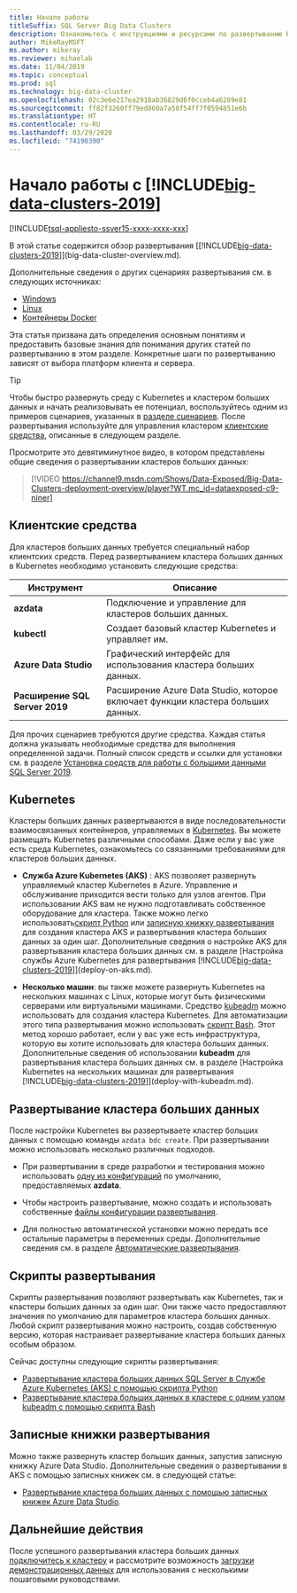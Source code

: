 ```yaml
---
title: Начало работы
titleSuffix: SQL Server Big Data Clusters
description: Ознакомьтесь с инструкциями и ресурсами по развертыванию Кластеров больших данных SQL Server.
author: MikeRayMSFT
ms.author: mikeray
ms.reviewer: mihaelab
ms.date: 11/04/2019
ms.topic: conceptual
ms.prod: sql
ms.technology: big-data-cluster
ms.openlocfilehash: 02c3e6e217ea2918ab36829d6f0cceb4a6269e81
ms.sourcegitcommit: ff82f3260ff79ed860a7a58f54ff7f0594851e6b
ms.translationtype: HT
ms.contentlocale: ru-RU
ms.lasthandoff: 03/29/2020
ms.locfileid: "74190390"
---
```

# <a name="get-started-with-big-data-clusters-2019"></a>Начало работы с [!INCLUDE[big-data-clusters-2019](../includes/ssbigdataclusters-ss-nover.md)]

[!INCLUDE[tsql-appliesto-ssver15-xxxx-xxxx-xxx](../includes/tsql-appliesto-ssver15-xxxx-xxxx-xxx.md)]

В этой статье содержится обзор развертывания [[!INCLUDE[big-data-clusters-2019](../includes/ssbigdataclusters-ver15.md)]](big-data-cluster-overview.md).

Дополнительные сведения о других сценариях развертывания см. в следующих источниках:

- [Windows](../database-engine/install-windows/install-sql-server.md)
- [Linux](../linux/sql-server-linux-setup.md)
- [Контейнеры Docker](../linux/sql-server-linux-configure-docker.md)

Эта статья призвана дать определения основным понятиям и предоставить базовые знания для понимания других статей по развертыванию в этом разделе. Конкретные шаги по развертыванию зависят от выбора платформ клиента и сервера.

> [!TIP]
> Чтобы быстро развернуть среду с Kubernetes и кластером больших данных и начать реализовывать ее потенциал, воспользуйтесь одним из примеров сценариев, указанных в [разделе сценариев](#scripts). После развертывания используйте для управления кластером [клиентские средства](#tools), описанные в следующем разделе.

Просмотрите это девятиминутное видео, в котором представлены общие сведения о развертывании кластеров больших данных:

> [!VIDEO https://channel9.msdn.com/Shows/Data-Exposed/Big-Data-Clusters-deployment-overview/player?WT.mc_id=dataexposed-c9-niner]


## <a name="client-tools"></a><a id="tools"></a> Клиентские средства

Для кластеров больших данных требуется специальный набор клиентских средств. Перед развертыванием кластера больших данных в Kubernetes необходимо установить следующие средства:

| Инструмент | Описание |
|---|---|
| **azdata** | Подключение и управление для кластеров больших данных. |
| **kubectl** | Создает базовый кластер Kubernetes и управляет им. |
| **Azure Data Studio** | Графический интерфейс для использования кластера больших данных. |
| **Расширение SQL Server 2019** | Расширение Azure Data Studio, которое включает функции кластера больших данных. |

Для прочих сценариев требуются другие средства. Каждая статья должна указывать необходимые средства для выполнения определенной задачи. Полный список средств и ссылки для установки см. в разделе [Установка средств для работы с большими данными SQL Server 2019](deploy-big-data-tools.md).

## <a name="kubernetes"></a>Kubernetes

Кластеры больших данных развертываются в виде последовательности взаимосвязанных контейнеров, управляемых в [Kubernetes](https://kubernetes.io/docs/home). Вы можете размещать Kubernetes различными способами. Даже если у вас уже есть среда Kubernetes, ознакомьтесь со связанными требованиями для кластеров больших данных.

- **Служба Azure Kubernetes (AKS)** : AKS позволяет развернуть управляемый кластер Kubernetes в Azure. Управление и обслуживание приходится вести только для узлов агентов. При использовании AKS вам не нужно подготавливать собственное оборудование для кластера. Также можно легко использовать[скрипт Python](quickstart-big-data-cluster-deploy.md) или [записную книжку развертывания](deploy-notebooks.md) для создания кластера AKS и развертывания кластера больших данных за один шаг. Дополнительные сведения о настройке AKS для развертывания кластера больших данных см. в разделе [Настройка службы Azure Kubernetes для развертывания [!INCLUDE[big-data-clusters-2019](../includes/ssbigdataclusters-ver15.md)]](deploy-on-aks.md).

- **Несколько машин**: вы также можете развернуть Kubernetes на нескольких машинах с Linux, которые могут быть физическими серверами или виртуальными машинами. Средство [kubeadm](https://kubernetes.io/docs/setup/independent/create-cluster-kubeadm/) можно использовать для создания кластера Kubernetes. Для автоматизации этого типа развертывания можно использовать [скрипт Bash](deployment-script-single-node-kubeadm.md). Этот метод хорошо работает, если у вас уже есть инфраструктура, которую вы хотите использовать для кластера больших данных. Дополнительные сведения об использовании **kubeadm** для развертывания кластера больших данных см. в разделе [Настройка Kubernetes на нескольких машинах для развертывания [!INCLUDE[big-data-clusters-2019](../includes/ssbigdataclusters-ver15.md)]](deploy-with-kubeadm.md).

## <a name="deploy-a-big-data-cluster"></a>Развертывание кластера больших данных

После настройки Kubernetes вы развертываете кластер больших данных с помощью команды `azdata bdc create`. При развертывании можно использовать несколько различных подходов.

- При развертывании в среде разработки и тестирования можно использовать [одну из конфигураций](deployment-guidance.md#deploy) по умолчанию, предоставляемых **azdata**.

- Чтобы настроить развертывание, можно создать и использовать собственные [файлы конфигурации развертывания](deployment-guidance.md#configfile).

- Для полностью автоматической установки можно передать все остальные параметры в переменных среды. Дополнительные сведения см. в разделе [Автоматические развертывания](deployment-guidance.md#unattended).


## <a name="deployment-scripts"></a><a id="scripts"></a>Скрипты развертывания

Скрипты развертывания позволяют развертывать как Kubernetes, так и кластеры больших данных за один шаг. Они также часто предоставляют значения по умолчанию для параметров кластера больших данных. Любой скрипт развертывания можно настроить, создав собственную версию, которая настраивает развертывание кластера больших данных особым образом.

Сейчас доступны следующие скрипты развертывания:

- [Развертывание кластера больших данных SQL Server в Службе Azure Kubernetes (AKS) с помощью скрипта Python](quickstart-big-data-cluster-deploy.md)
- [Развертывание кластера больших данных в кластере с одним узлом kubeadm с помощью скрипта Bash](deployment-script-single-node-kubeadm.md)

## <a name="deployment-notebooks"></a>Записные книжки развертывания

Можно также развернуть кластер больших данных, запустив записную книжку Azure Data Studio. Дополнительные сведения о развертывании в AKS с помощью записных книжек см. в следующей статье:

- [Развертывание кластера больших данных с помощью записных книжек Azure Data Studio](deploy-notebooks.md).

## <a name="next-steps"></a>Дальнейшие действия

После успешного развертывания кластера больших данных [подключитесь к кластеру](connect-to-big-data-cluster.md) и рассмотрите возможность [загрузки демонстрационных данных](tutorial-load-sample-data.md) для использования с несколькими пошаговыми руководствами.
